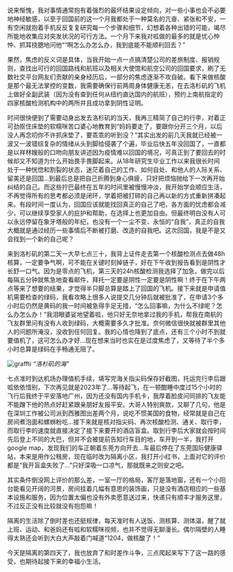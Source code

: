 说来惭愧，我对事情通常抱有着强烈的最坏结果设定倾向，对一些小事也会不必要地神经敏感，以至于回国前的这一个月我都处于一种莫名的亢奋、紧张和不安，一有空闲就抱着手机反反复复研究每一个步骤和细节，幻想着各种出错的可能，竭尽所能地收集应对突发状况的可行方法。一个月下来我对呱做的最多的就是忧心忡忡、抓耳挠腮地问他““啊怎么办怎么办，我到底能不能顺利回去？”

果然，焦虑的反义词是具体，当我开始一点一点搞清楚公司的差旅制度、报销规则，查找出可行的回国路线和航班以及相关大使馆和航空公司的回国要求，刷了无数社交平台网友们贡献的亲身经历后，一部分的焦虑逐渐不攻自破。看下来做核酸是那个最无法掌控的变数，我需要确保行前两周身体健康无恙，在去洛杉矶的飞机上做好全副武装（因为没有查到任何从纽约直达国内的航班），预约上南航指定的四家核酸检测机构中的两所并且成功拿到阴性证明。

时间很快便到了需要动身出发去洛杉矶的当天，我再三精简了自己的行李，对着正可劲抠住床垫的软糯咪苦口婆心地教育到“妈妈要走了，要跟你分开三个月，以后没人再念叨你不许抓床垫了，要乖乖的听到没？”其实出发的前几天我就已经被一波又一波错综复杂的情绪从头到脚给侵袭了个遍，毕业后快五年没回国了，一直都是以祥林嫂般的口吻向朋友讲述因为疫情难以回国的境况，可真正到了要回去的时候却又不知道为什么开始畏手畏脚起来。从18年研究生毕业工作以来我很长时间处于一种恍惚和割裂的状态，迷茫着自己的工作、如何自处、和他人的人际关系、留美还是回国…到最后总是把自己折腾到身心俱疲，只好把烦恼抛给下一次再开始纠结的自己。而这些拧巴最终在五年的时间里被慢慢冲淡，我开始学会顺应生活，不再觉得所有的思考都必须是闭环，学着把被打碎的自己再以新的方式重新拼凑起来。有段时间一度认为，回国应该就能找回真正的自己了吧，各方面的忧虑都会减少，可以继续享受家人的庇护和帮助，在选择上也更加自由。但最终明白没有人可以永远停留在象牙塔般的年纪，也没有一个一尘不变、永恒的“自我”，真正的自我大概就是通过经历一些事情后不断被打磨、改造的自我吧。这次回国，我是不是又会找到一个新的自己呢？

来到洛杉矶的第二天一大早七点三十，我背上证件走去第一个核酸检测点去做48h核算，一定要争气啊，可不能在关键时刻掉链子，好在下午收到报告看到是阴性才长舒一口气。因为是零点的飞机，第三天的24h核酸检测我选择了加急，做完以后每隔五分钟就焦急地查看邮件，拜托一定要是阴性一定要是阴性啊！终于在下午两点等来了想要的结果，才觉得半只脚总算是踏上了回国的飞机。接下来就是申请值机需要检查的绿码，我看攻略上很多人说提交几分钟后就被批准了，在申请3个多小时后仍然是黄码的我一时间被急得手足无措，“怎么回事嘛，为什么不绿呢？怎么办怎么办！”我泪眼婆娑地望着呱，他只好无奈地拿过我的手机，帮我在南航的飞友群里问有没有人收到绿码，大概需要多久才批准。奈何微信很快就被群里其他人的问题所淹没，没收到任何回复。我的心情也降到了底点，还有三个小时不到就要值机了，这可怎么办才好…现在想来当时也实在是过度焦虑了，又等待了半个多小时总算是绿码在手畅通无阻了。

![graffti](/assets/images/“洛杉矶的海”.JPG)
*“洛杉矶的海”*

七点准时到达机场办理值机手续，填写完海关指尖码保存好截图，托运完行李后跟呱依依惜别，下次再见就是2023年了…等待起飞，在一顿酣睡中度过15个小时的飞行后我终于平安落地广州，因为还没有国内手机卡，我厚着脸皮问同排的飞友能不能蹭下他的热点好赶紧跟亲朋好友报平安。大哥人特别爽款，又聊了几句，他是在深圳工作被公司派到西雅图出差两个月，说吃不惯美国的食物，经常就是自己在房间煮泡面和螺蛳粉吃…接下来就是核对指尖码、再次核酸检测、通关、取行李，而取行李的速度就直接决定了接下来要开的酒店盲盒。取到行李后大家就会按时间先后登上不同的大巴，但并不会被提前告知行车目的地，车开到一半，我打开google map，发现我们的车正朝着东莞方向开去…车最后停在了东莞国际健康驿站，本来是用作公租房，现在临时改为隔离小区，我打开小红书，上面对它的评价都是“我开盲盒失败了…”只好深吸一口凉气，那就既来之则安之吧。

其实条件倒没网上评价的那么差，一室一厅的格局，客厅是落地窗，还有一个小阳台能看见开阔的河景，房间挂着几幅有意思的装饰画，只是没有酒店相应的一些基本设施和服务，因为位置太偏也没有外卖愿意送过来，快递只有顺丰才服务这里，不过反正没有比较就没有抱怨嘛！

隔离的生活除了倒时差也还挺规律，每天准时有人送饭、测核算、测体温，醒了就上班、运动、和爸妈还有呱和软糯咪视频，也并不觉得无聊漫长。偶尔隔壁的人睡得太熟还会听到大白大声敲着门喊道“1204，做核酸了！”

今天是隔离的第四天了，我也放弃了和时差作斗争，三点爬起来写下了这一路的感受，也期待起接下来的幸福小生活。
